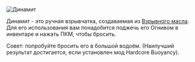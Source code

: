 ![Динамит](item:betterwithmods:dynamite)

Динамит - это ручная взрывчатка, создаваемая из [Взрывного масла](blasting_oil.md). Для его использования вам понадобится поджечь его Огнивом в инвентаре и нажать ПКМ, чтобы бросить.

Совет: попробуйте бросить его в большой водоём. (Наилучший результат достигается, если установлен мод Hardcore Buoyancy).